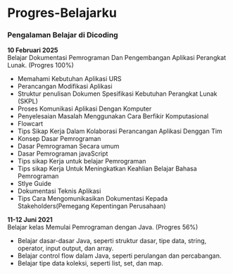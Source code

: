 # Progres-Belajarku

### Pengalaman Belajar di Dicoding

**10 Februari 2025**<br> 
Belajar Dokumentasi Pemrograman Dan Pengembangan Aplikasi Perangkat Lunak. (Progres 100%)
* Memahami Kebutuhan Aplikasi URS
* Perancangan Modifikasi Aplikasi
* Struktur penulisan Dokumen Spesifikasi Kebutuhan Perangkat Lunak (SKPL)
* Proses Komunikasi Aplikasi Dengan Komputer
* Penyelesaian Masalah Menggunakan Cara Berfikir Komputasional
* Flowcart
* Tips Sikap Kerja Dalam Kolaborasi Perancangan Aplikasi Denggan Tim
* Konsep Dasar Pemrograman
* Dasar Pemrograman Secara umum
* Dasar Pemrograman javaScript
* Tips sikap Kerja untuk belajar Pemrograman
* Tips sikap Kerja Untuk Meningkatkan Keahlian Belajar Bahasa Pemrograman
* Stlye Guide
* Dokumentasi Teknis Aplikasi
* Tips Cara Mengomunikasikan Dokumentasi Kepada Stakeholders(Pemegang Kepentingan Perusahaan)

**11-12 Juni 2021**<br>
Belajar kelas Memulai Pemrograman dengan Java. (Progres 56%)
* Belajar dasar-dasar Java, seperti struktur dasar, tipe data, string, operator, input output, dan array.
* Belajar control flow dalam Java, seperti perulangan dan percabangan.
* Belajar tipe data koleksi, seperti list, set, dan map.
